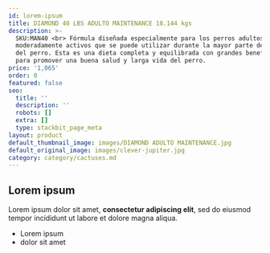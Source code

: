 ```yaml
---
id: lorem-ipsum
title: DIAMOND 40 LBS ADULTO MAINTENANCE 18.144 kgs
description: >-
  SKU:MAN40 <br> Fórmula diseñada especialmente para los perros adultos
  moderadamente activos que se puede utilizar durante la mayor parte de la vida
  del perro. Esta es una dieta completa y equilibrada con grandes beneficios
  para promover una buena salud y larga vida del perro.
price: '1,065'
order: 0
featured: false
seo:
  title: ''
  description: ''
  robots: []
  extra: []
  type: stackbit_page_meta
layout: product
default_thumbnail_image: images/DIAMOND ADULTO MAINTENANCE.jpg
default_original_image: images/clever-jupiter.jpg
category: category/cactuses.md
---
```

## Lorem ipsum

Lorem ipsum dolor sit amet, **consectetur adipiscing elit**, sed do eiusmod tempor incididunt ut labore et dolore magna aliqua.

- Lorem ipsum
- dolor sit amet